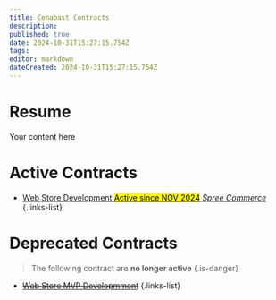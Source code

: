 ```yaml
---
title: Cenabast Contracts
description: 
published: true
date: 2024-10-31T15:27:15.754Z
tags: 
editor: markdown
dateCreated: 2024-10-31T15:27:15.754Z
---
```


# Resume
Your content here

# Active Contracts

- [Web Store Development <mark>Active since NOV 2024</mark> *Spree Commerce*](web-store-development)
{.links-list}

# Deprecated Contracts

> The following contract are **no longer active**
{.is-danger}

- [~~Web Store MVP Developmment~~](/projects/tienda-web-intro/tienda-web-mvp-project/mvp1-contract)
{.links-list}